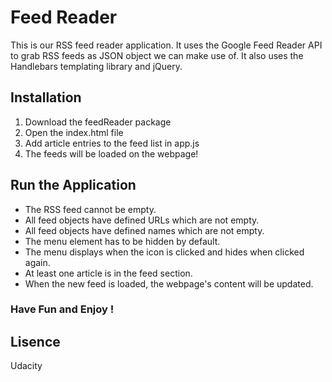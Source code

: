 # Feed Reader

This is our RSS feed reader application. It uses the Google Feed Reader API to grab RSS feeds as JSON object we can make use of. It also uses the Handlebars templating library and jQuery.

## Installation
1. Download the feedReader package
2. Open the index.html file
3. Add article entries to the feed list in app.js
4. The feeds will be loaded on the webpage!

## Run the Application
- The RSS feed cannot be empty.
- All feed objects have defined URLs which are not empty.
- All feed objects have defined names which are not empty.
- The menu element has to be hidden by default.
- The menu displays when the icon is clicked and hides when clicked again.
- At least one article is in the feed section.
- When the new feed is loaded, the webpage's content will be updated.

### Have Fun and Enjoy !

## Lisence
Udacity
